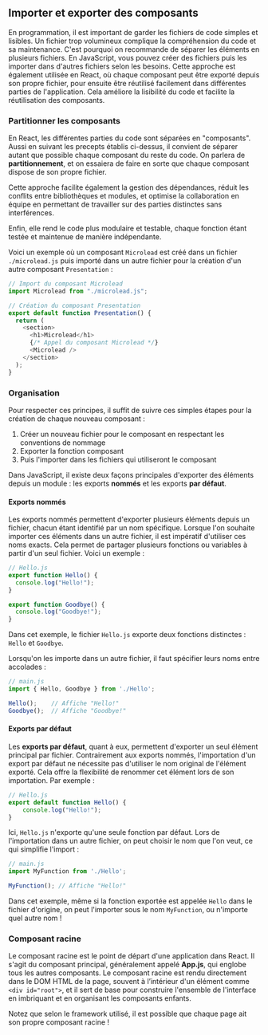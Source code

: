 
## Importer et exporter des composants

En programmation, il est important de garder les fichiers de code simples et lisibles. Un fichier trop volumineux complique la compréhension du code et sa maintenance. C'est pourquoi on recommande de séparer les éléments en plusieurs fichiers. En JavaScript, vous pouvez créer des fichiers puis les importer dans d'autres fichiers selon les besoins. Cette approche est également utilisée en React, où chaque composant peut être exporté depuis son propre fichier, pour ensuite être réutilisé facilement dans différentes parties de l'application. Cela améliore la lisibilité du code et facilite la réutilisation des composants.

### Partitionner les composants

En React, les différentes parties du code sont séparées en "composants". Aussi en suivant les precepts établis ci-dessus, il convient de séparer autant que possible chaque composant du reste du code. On parlera de **partitionnement**, et on essaiera de faire en sorte que chaque composant dispose de son propre fichier.

Cette approche facilite également la gestion des dépendances, réduit les conflits entre bibliothèques et modules, et optimise la collaboration en équipe en permettant de travailler sur des parties distinctes sans interférences.

Enfin, elle rend le code plus modulaire et testable, chaque fonction étant testée et maintenue de manière indépendante.

Voici un exemple où un composant ```Microlead``` est créé dans un fichier ```./microlead.js``` puis importé dans un autre fichier pour la création d'un autre composant ```Presentation``` :

```js
// Import du composant Microlead
import Microlead from "./microlead.js";

// Création du composant Presentation
export default function Presentation() {
  return (
    <section>
      <h1>Microlead</h1>
      {/* Appel du composant Microlead */}
      <Microlead />
    </section>
  );
}
```

### Organisation

Pour respecter ces principes, il suffit de suivre ces simples étapes pour la création de chaque nouveau composant :

1. Créer un nouveau fichier pour le composant en respectant les conventions de nommage
2. Exporter la fonction composant
3. Puis l'importer dans les fichiers qui utiliseront le composant


Dans JavaScript, il existe deux façons principales d'exporter des éléments depuis un module : les exports **nommés** et les exports **par défaut**.

#### Exports nommés

Les exports nommés permettent d'exporter plusieurs éléments depuis un fichier, chacun étant identifié par un nom spécifique. Lorsque l'on souhaite importer ces éléments dans un autre fichier, il est impératif d'utiliser ces noms exacts. Cela permet de partager plusieurs fonctions ou variables à partir d'un seul fichier. Voici un exemple :

```js
// Hello.js
export function Hello() {
  console.log("Hello!");
}

export function Goodbye() {
  console.log("Goodbye!");
}
```

Dans cet exemple, le fichier ```Hello.js``` exporte deux fonctions distinctes : ```Hello``` et ```Goodbye```.

Lorsqu'on les importe dans un autre fichier, il faut spécifier leurs noms entre accolades :

```js
// main.js
import { Hello, Goodbye } from './Hello';

Hello();    // Affiche "Hello!"
Goodbye();  // Affiche "Goodbye!"
```

#### Exports par défaut

Les **exports par défaut**, quant à eux, permettent d'exporter un seul élément principal par fichier. Contrairement aux exports nommés, l'importation d'un export par défaut ne nécessite pas d'utiliser le nom original de l'élément exporté. Cela offre la flexibilité de renommer cet élément lors de son importation. Par exemple :

```js
// Hello.js
export default function Hello() {
    console.log("Hello!");
}
```

Ici, ```Hello.js``` n'exporte qu'une seule fonction par défaut. Lors de l'importation dans un autre fichier, on peut choisir le nom que l'on veut, ce qui simplifie l'import :

```js
// main.js
import MyFunction from './Hello';

MyFunction(); // Affiche "Hello!"
```

Dans cet exemple, même si la fonction exportée est appelée ```Hello``` dans le fichier d'origine, on peut l'importer sous le nom ```MyFunction```, ou n'importe quel autre nom !

### Composant racine
Le composant racine est le point de départ d'une application dans React. Il s'agit du composant principal, généralement appelé **App.js**, qui englobe tous les autres composants. Le composant racine est rendu directement dans le DOM HTML de la page, souvent à l’intérieur d'un élément comme ```<div id="root">```, et il sert de base pour construire l'ensemble de l'interface en imbriquant et en organisant les composants enfants.

Notez que selon le framework utilisé, il est possible que chaque page ait son propre composant racine !